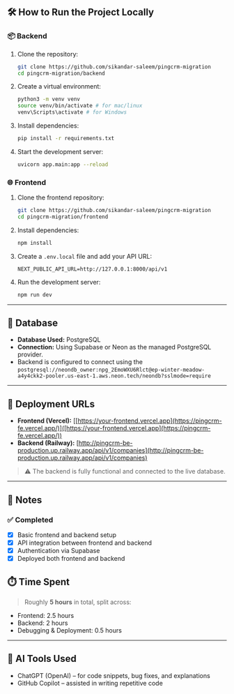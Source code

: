 ## 🛠️ How to Run the Project Locally

### 📦 Backend

1. Clone the repository:
   ```bash
   git clone https://github.com/sikandar-saleem/pingcrm-migration
   cd pingcrm-migration/backend
   ```

2. Create a virtual environment:
   ```bash
   python3 -m venv venv
   source venv/bin/activate # for mac/linux
   venv\Scripts\activate # for Windows
   ```

3. Install dependencies:
   ```bash
   pip install -r requirements.txt
   ```

4. Start the development server:
   ```bash
   uvicorn app.main:app --reload
   ```

### 🌐 Frontend

1. Clone the frontend repository:
   ```bash
   git clone https://github.com/sikandar-saleem/pingcrm-migration
   cd pingcrm-migration/frontend
   ```

2. Install dependencies:
   ```bash
   npm install
   ```

3. Create a `.env.local` file and add your API URL:
   ```
   NEXT_PUBLIC_API_URL=http://127.0.0.1:8000/api/v1
   ```

4. Run the development server:
   ```bash
   npm run dev
   ```

---

## 🧩 Database

- **Database Used:** PostgreSQL  
- **Connection:** Using Supabase or Neon as the managed PostgreSQL provider.
- Backend is configured to connect using the `postgresql://neondb_owner:npg_2EmoWXU6Rlct@ep-winter-meadow-a4y4ckk2-pooler.us-east-1.aws.neon.tech/neondb?sslmode=require`

---

## 🚀 Deployment URLs

- **Frontend (Vercel):** [[https://your-frontend.vercel.app](https://pingcrm-fe.vercel.app/)]([https://your-frontend.vercel.app](https://pingcrm-fe.vercel.app/)) 
- **Backend (Railway):** [http://pingcrm-be-production.up.railway.app/api/v1/companies](http://pingcrm-be-production.up.railway.app/api/v1/companies)


> ⚠️ The backend is fully functional and connected to the live database.

---

## 📝 Notes

### ✅ Completed
- [x] Basic frontend and backend setup
- [x] API integration between frontend and backend
- [x] Authentication via Supabase
- [x] Deployed both frontend and backend

## ⏱️ Time Spent

> Roughly **5 hours** in total, split across:
- Frontend: 2.5 hours
- Backend: 2 hours
- Debugging & Deployment: 0.5 hours

---

## 🤖 AI Tools Used

- ChatGPT (OpenAI) – for code snippets, bug fixes, and explanations
- GitHub Copilot – assisted in writing repetitive code
```
